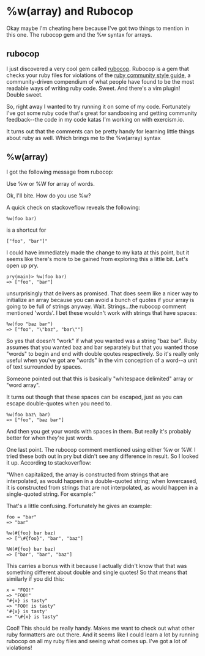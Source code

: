 # %w(array) and Rubocop
Okay maybe I'm cheating here because I've got two things to mention in this one. The rubocop gem and the %w syntax for arrays.

## rubocop
I just discovered a very cool gem called [rubocop](https://github.com/bbatsov/rubocop). Rubocop is a gem that checks your ruby files for violations of the [ruby community style guide](https://github.com/bbatsov/ruby-style-guide), a community-driven compendium of what people have found to be the most readable ways of writing ruby code. Sweet. And there's a vim plugin! Double sweet.

So, right away I wanted to try running it on some of my code. Fortunately I've got some ruby code that's great for sandboxing and getting community feedback--the code in my code katas I'm working on with exercism.io.

It turns out that the comments can be pretty handy for learning little things about ruby as well. Which brings me to the %w(array) syntax

## %w(array)
I got the following message from rubocop:

Use %w or %W for array of words.

Ok, I'll bite. How do you use %w?

A quick check on stackoveflow reveals the following:
```
%w(foo bar)
```
is a shortcut for
```
["foo", "bar"]"
```

I could have immediately made the change to my kata at this point, but it seems like there's more to be gained from exploring this a little bit. Let's open up pry.

```
pry(main)> %w(foo bar)
=> ["foo", "bar"]
```
unsurprisingly that delivers as promised. That does seem like a nicer way to initialize an array because you can avoid a bunch of quotes if your array is going to be full of strings anyway. Wait. Strings...the rubocop comment mentioned 'words'. I bet these wouldn't work with strings that have spaces:

```
%w(foo "baz bar")
=> ["foo", "\"baz", "bar\""]
```

So yes that doesn't "work" if what you wanted was a string "baz bar". Ruby assumes that you wanted baz and bar separately but that you wanted those "words" to begin and end with double qoutes respectively. So it's really only useful when you've got are "words" in the vim conception of a word--a unit of text surrounded by spaces.

Someone pointed out that this is basically "whitespace delimited" array or "word array".

It turns out though that these spaces can be escaped, just as you can escape double-quotes when you need to.

```
%w(foo baz\ bar)
=> ["foo", "baz bar"]
```

And then you get your words with spaces in them. But really it's probably better for when they're just words.

One last point. The rubocop comment mentioned using either %w or %W. I tried these both out in pry but didn't see any difference in result. So I looked it up. According to stackoverflow:

"When capitalized, the array is constructed from strings that are interpolated, as would happen in a double-quoted string; when lowercased, it is constructed from strings that are not interpolated, as would happen in a single-quoted string. For example:"

That's a little confusing. Fortunately he gives an example:
```
foo = "bar"
=> "bar"

%w(#{foo} bar baz)
=> ["\#{foo}", "bar", "baz"]

%W(#{foo} bar baz)
=> ["bar", "bar", "baz"]
```

This carries a bonus with it because I actually didn't know that that was something different about double and single quotes! So that means that similarly if you did this:
```
x = "FOO!"
=> "FOO!"
"#{x} is tasty"
=> "FOO! is tasty"
'#{x} is tasty'
=> "\#{x} is tasty"
```

Cool! This should be really handy. Makes me want to check out what other ruby formatters are out there. And it seems like I could learn a lot by running rubocop on all my ruby files and seeing what comes up. I've got a lot of violations!


